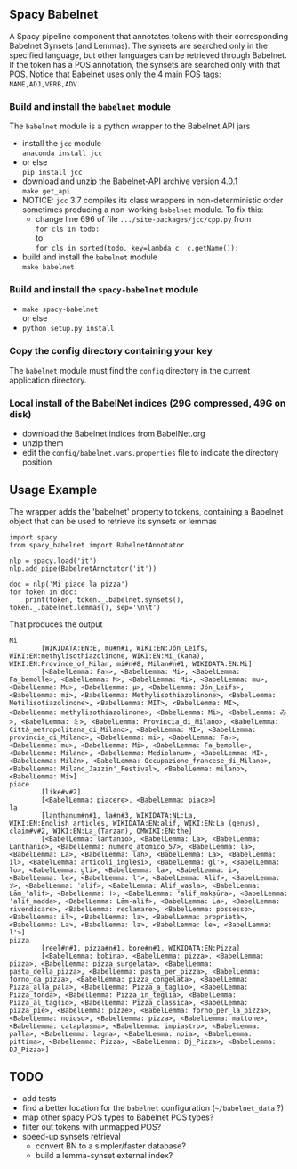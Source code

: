 ## Spacy Babelnet

A Spacy pipeline component that annotates tokens with their corresponding Babelnet Synsets (and Lemmas).
The synsets are searched only in the specified language, but other languages can be retrieved through Babelnet.
If the token has a POS annotation, the synsets are searched only with that POS.
Notice that Babelnet uses only the 4 main POS tags: `NAME,ADJ,VERB,ADV`.

### Build and install the `babelnet` module
The `babelnet` module is a python wrapper to the Babelnet API jars
- install the `jcc` module \
  ``anaconda install jcc``
- or else \
  ``pip install jcc``
- download and unzip the Babelnet-API archive version 4.0.1 \
  ``make get_api``
- NOTICE: `jcc` 3.7 compiles its class wrappers in non-deterministic order sometimes producing a non-working `babelnet` module. To fix this:
  - change line 696 of file ``.../site-packages/jcc/cpp.py`` from \
    ``for cls in todo:``  
    to \
    ``for cls in sorted(todo, key=lambda c: c.getName()): ``
- build and install the `babelnet` module \
  ``make babelnet``

### Build and install the `spacy-babelnet` module
- ``make spacy-babelnet`` \
  or else
- ``python setup.py install``

### Copy the config directory containing your key
The `babelnet` module must find the `config` directory in the current application directory.

### Local install of the BabelNet indices (29G compressed, 49G on disk)
- download the Babelnet indices from BabelNet.org
- unzip them
- edit the `config/babelnet.vars.properties` file to indicate the directory position

## Usage Example
The wrapper adds the 'babelnet' property to tokens, containing a Babelnet object that can be used to retrieve its synsets or lemmas
```
import spacy
from spacy_babelnet import BabelnetAnnotator

nlp = spacy.load('it')
nlp.add_pipe(BabelnetAnnotator('it'))

doc = nlp('Mi piace la pizza')
for token in doc:
    print(token, token._.babelnet.synsets(), token._.babelnet.lemmas(), sep='\n\t')
```
That produces the output

    Mi
            [WIKIDATA:EN:E, mu#n#1, WIKI:EN:Jón_Leifs, WIKI:EN:methylisothiazolinone, WIKI:EN:Mi_(kana), WIKI:EN:Province_of_Milan, mi#n#8, Milan#n#1, WIKIDATA:EN:Mi]
            [<BabelLemma: Fa♭>, <BabelLemma: Mi>, <BabelLemma: Fa_bemolle>, <BabelLemma: Μ>, <BabelLemma: Mi>, <BabelLemma: mu>, <BabelLemma: Mu>, <BabelLemma: μ>, <BabelLemma: Jón_Leifs>, <BabelLemma: mi>, <BabelLemma: Methylisothiazolinone>, <BabelLemma: Metilisotiazolinone>, <BabelLemma: MIT>, <BabelLemma: MI>, <BabelLemma: methylisothiazolinone>, <BabelLemma: Mi>, <BabelLemma: み>, <BabelLemma: ミ>, <BabelLemma: Provincia_di_Milano>, <BabelLemma: Città_metropolitana_di_Milano>, <BabelLemma: MI>, <BabelLemma: provincia_di_Milano>, <BabelLemma: mi>, <BabelLemma: Fa♭>, <BabelLemma: mu>, <BabelLemma: Mi>, <BabelLemma: Fa_bemolle>, <BabelLemma: Milano>, <BabelLemma: Mediolanum>, <BabelLemma: MI>, <BabelLemma: Milàn>, <BabelLemma: Occupazione_francese_di_Milano>, <BabelLemma: Milano_Jazzin'_Festival>, <BabelLemma: milano>, <BabelLemma: Mi>]
    piace
            [like#v#2]
            [<BabelLemma: piacere>, <BabelLemma: piace>]
    la
            [lanthanum#n#1, la#n#3, WIKIDATA:NL:La, WIKI:EN:English_articles, WIKIDATA:EN:alif, WIKI:EN:La_(genus), claim#v#2, WIKI:EN:La_(Tarzan), OMWIKI:EN:the]
            [<BabelLemma: lantanio>, <BabelLemma: La>, <BabelLemma: Lanthanio>, <BabelLemma: numero_atomico_57>, <BabelLemma: la>, <BabelLemma: La>, <BabelLemma: lah>, <BabelLemma: La>, <BabelLemma: il>, <BabelLemma: articoli_inglesi>, <BabelLemma: gl'>, <BabelLemma: lo>, <BabelLemma: gli>, <BabelLemma: la>, <BabelLemma: i>, <BabelLemma: le>, <BabelLemma: l'>, <BabelLemma: Alif>, <BabelLemma: لا>, <BabelLemma: ʾalif>, <BabelLemma: Alif_wasla>, <BabelLemma: Lām_ʼalif>, <BabelLemma: ا>, <BabelLemma: ʼalif_makṣūra>, <BabelLemma: ʼalif_madda>, <BabelLemma: Lām-alif>, <BabelLemma: La>, <BabelLemma: rivendicare>, <BabelLemma: reclamare>, <BabelLemma: possesso>, <BabelLemma: il>, <BabelLemma: la>, <BabelLemma: proprietà>, <BabelLemma: La>, <BabelLemma: la>, <BabelLemma: le>, <BabelLemma: l'>]
    pizza
            [reel#n#1, pizza#n#1, bore#n#1, WIKIDATA:EN:Pizza]
            [<BabelLemma: bobina>, <BabelLemma: pizza>, <BabelLemma: pizza>, <BabelLemma: pizza_surgelata>, <BabelLemma: pasta_della_pizza>, <BabelLemma: pasta_per_pizza>, <BabelLemma: forno_da_pizza>, <BabelLemma: pizza_congelata>, <BabelLemma: Pizza_alla_pala>, <BabelLemma: Pizza_a_taglio>, <BabelLemma: Pizza_tonda>, <BabelLemma: Pizza_in_teglia>, <BabelLemma: Pizza_al_taglio>, <BabelLemma: Pizza_classica>, <BabelLemma: pizza_pie>, <BabelLemma: pizze>, <BabelLemma: forno_per_la_pizza>, <BabelLemma: noioso>, <BabelLemma: pizza>, <BabelLemma: mattone>, <BabelLemma: cataplasma>, <BabelLemma: impiastro>, <BabelLemma: palla>, <BabelLemma: lagna>, <BabelLemma: noia>, <BabelLemma: pittima>, <BabelLemma: Pizza>, <BabelLemma: Dj_Pizza>, <BabelLemma: DJ_Pizza>]

## TODO
- add tests
- find a better location for the `babelnet` configuration (`~/babelnet_data` ?)
- map other spacy POS types to Babelnet POS types?
- filter out tokens with unmapped POS?
- speed-up synsets retrieval
    - convert BN to a simpler/faster database?
    - build a lemma-synset external index?
